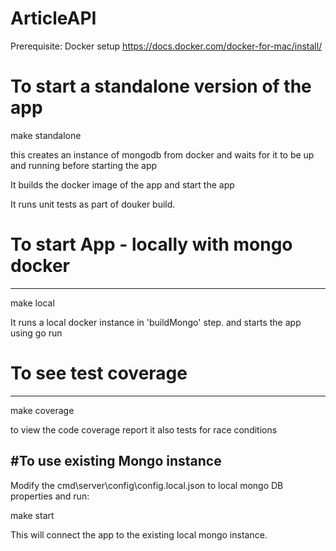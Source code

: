# ArticleAPI
Prerequisite:
Docker setup
https://docs.docker.com/docker-for-mac/install/

# To start a standalone version of the app

make standalone

this creates an instance of mongodb from docker and waits for it to be up and running before starting the app

It builds the docker image of the app and start the app

It runs unit tests as part of douker build.

# To start App - locally with mongo docker
-----------------------------------------
make local

It runs a local docker instance in 'buildMongo' step. and starts the app using go run

# To see test coverage
----------------------
make coverage

to view the code coverage report
it also tests for race conditions

#To use existing Mongo instance
-------------------------------

Modify the cmd\server\config\config.local.json to local mongo DB properties and run:

make start

This will connect the app to the existing local mongo instance.


